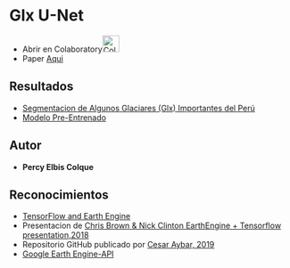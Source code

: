 # Glx U-Net
* Abrir en Colaboratory[<img src="https://colab.research.google.com/img/colab_favicon.ico" width ="30" hight = "40" alt="Colab"/>](https://colab.research.google.com/drive/1_3DaVTQbkjF4tJYNSI34u4RN23xENBvP)
* Paper [Aqui](https://arxiv.org/abs/1505.04597)
## Resultados
* [Segmentacion de Algunos Glaciares (Glx) Importantes del Perú](https://percyelbis.github.io/glx_unet/)
* [Modelo Pre-Entrenado](https://drive.google.com/open?id=1_1M9_zziF753YSVWEx3nKFZx0uJJtglk)
## Autor

* **Percy Elbis Colque**

## Reconocimientos
* [TensorFlow and Earth Engine](https://developers.google.com/earth-engine/tensorflow)
* Presentacion de [Chris Brown & Nick Clinton EarthEngine + Tensorflow presentation,2018](https://www.youtube.com/watch?v=w-1xfF0IaeU)
* Repositorio GitHub publicado por [Cesar Aybar, 2019](https://github.com/csaybar/EEwPython/blob/master/cnn_demo.ipynb)
* [Google Earth Engine-API](https://github.com/google/earthengine-api)


